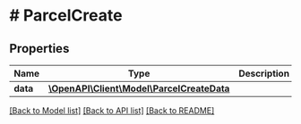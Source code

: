 # # ParcelCreate

## Properties

Name | Type | Description | Notes
------------ | ------------- | ------------- | -------------
**data** | [**\OpenAPI\Client\Model\ParcelCreateData**](ParcelCreateData.md) |  |

[[Back to Model list]](../../README.md#models) [[Back to API list]](../../README.md#endpoints) [[Back to README]](../../README.md)

